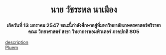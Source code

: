 <!DOCTYPE html>
<html lang="th">
<head>
    <meta charset="UTF-8">
    <meta name="viewport" content="width=device-width, initial-scale=1.0">
    <title>6530200240.github.io</title>
</head>
<body>
    <h1 align="center">นาย วัชระพล นาเมือง </h1>
    <h3 align="center">เกิดวันที่ 13 มกราคม 2547 ขณะนี้กำลังศึกษาอยู่ที่มหาวิทยาลัยเกษตรศาสตร์ศรีราชา คณะ วิทยาศาสตร์ สาขา วิทยาการคอมพิวเตอร์ ภาคปกติ S05</h3>
</body>
</html>

[description](description.md)
<br>
[Pluem](https://kongsiri07.github.io/)




